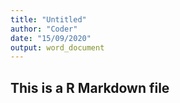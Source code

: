 ```yaml
---
title: "Untitled"
author: "Coder"
date: "15/09/2020"
output: word_document
---
```



## This is a R Markdown file

